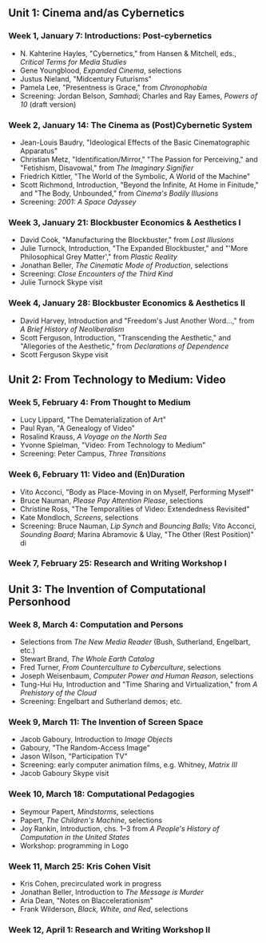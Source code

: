 ## Unit 1: Cinema and/as Cybernetics
### Week 1, January 7: Introductions: Post-cybernetics
* N. Kahterine Hayles, "Cybernetics," from Hansen & Mitchell, eds., _Critical Terms for Media Studies_
* Gene Youngblood, _Expanded Cinema_, selections
* Justus Nieland, "Midcentury Futurisms"
* Pamela Lee, "Presentness is Grace," from _Chronophobia_
* Screening: Jordan Belson, _Samhadi_; Charles and Ray Eames, _Powers of 10_ (draft version)

### Week 2, January 14: The Cinema as (Post)Cybernetic System
* Jean-Louis Baudry, "Ideological Effects of the Basic Cinematographic Apparatus"
* Christian Metz, "Identification/Mirror," "The Passion for Perceiving," and "Fetishism, Disavowal," from _The Imaginary Signifier_
* Friedrich Kittler, "The World of the Symbolic, A World of the Machine"
* Scott Richmond, Introduction, "Beyond the Infinite, At Home in Finitude," and "The Body, Unbounded," from _Cinema's Bodily Illusions_
* Screening: _2001: A Space Odyssey_

### Week 3, January 21: Blockbuster Economics & Aesthetics I
* David Cook, "Manufacturing the Blockbuster," from _Lost Illusions_
* Julie Turnock, Introduction, "The Expanded Blockbuster," and "'More Philosophical Grey Matter'," from _Plastic Reality_
* Jonathan Beller, _The Cinematic Mode of Production_, selections
* Screening: _Close Encounters of the Third Kind_
* Julie Turnock Skype visit

### Week 4, January 28: Blockbuster Economics & Aesthetics II
* David Harvey, Introduction and "Freedom's Just Another Word...," from _A Brief History of Neoliberalism_
* Scott Ferguson, Introduction, "Transcending the Aesthetic," and "Allegories of the Aesthetic," from _Declarations of Dependence_
* Scott Ferguson Skype visit

## Unit 2: From Technology to Medium: Video
### Week 5, February 4: From Thought to Medium
* Lucy Lippard, "The Dematerialization of Art"
* Paul Ryan, "A Genealogy of Video"
* Rosalind Krauss, _A Voyage on the North Sea_
* Yvonne Spielman, "Video: From Technology to Medium"
* Screening: Peter Campus, _Three Transitions_

### Week 6, February 11: Video and (En)Duration
* Vito Acconci, "Body as Place-Moving in on Myself, Performing Myself"
* Bruce Nauman, _Please Pay Attention Please_, selections
* Christine Ross, "The Temporalities of Video: Extendedness Revisited"
* Kate Mondloch, _Screens_, selections
* Screening: Bruce Nauman, _Lip Synch_ and _Bouncing Balls_; Vito Acconci, _Sounding Board_; Marina Abramovic & Ulay, "The Other (Rest Position)"
di
### Week 7, February 25: Research and Writing Workshop I

## Unit 3: The Invention of Computational Personhood
### Week 8, March 4: Computation and Persons
* Selections from _The New Media Reader_ (Bush, Sutherland, Engelbart, etc.)
* Stewart Brand, _The Whole Earth Catalog_
* Fred Turner, _From Counterculture to Cyberculture_, selections
* Joseph Weisenbaum, _Computer Power and Human Reason_, selections
* Tung-Hui Hu, Introduction and "Time Sharing and Virtualization," from _A Prehistory of the Cloud_
* Screening: Engelbart and Sutherland demos; etc.

### Week 9, March 11: The Invention of Screen Space
* Jacob Gaboury, Introduction to _Image Objects_
* Gaboury, "The Random-Access Image"
* Jason Wilson, "Participation TV"
* Screening: early computer animation films, e.g. Whitney, _Matrix III_
* Jacob Gaboury Skype visit

### Week 10, March 18: Computational Pedagogies
* Seymour Papert, _Mindstorms_, selections
* Papert, _The Children's Machine_, selections
* Joy Rankin, Introduction, chs. 1–3 from _A People's History of Computation in the United States_
* Workshop: programming in Logo

### Week 11, March 25: Kris Cohen Visit
* Kris Cohen, precirculated work in progress
* Jonathan Beller, Introduction to _The Message is Murder_
* Aria Dean, "Notes on Blaccelerationism"
* Frank Wilderson, _Black, White, and Red_, selections

### Week 12, April 1: Research and Writing Workshop II
